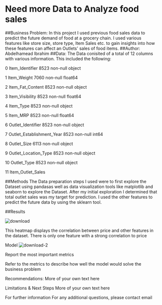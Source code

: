 # Need more Data to Analyze food sales 
##Business Problem: 
In this project I used previous food sales data to predict the future demand of food at a grocery chain. I used various features like store size, store type, Item Sales etc. to gain insights into how these features can affect an Outlets' sales of food items. 
##Author: Abdelhamead Ibrahim 
##Data:
The Data conisited of a total of 12 columns with various information. This included the following: 

0 Item_Identifier 8523 non-null object

1 Item_Weight 7060 non-null float64

2 Item_Fat_Content 8523 non-null object

3 Item_Visibility 8523 non-null float64

4 Item_Type 8523 non-null object

5 Item_MRP 8523 non-null float64

6 Outlet_Identifier 8523 non-null object

7 Outlet_Establishment_Year 8523 non-null int64

8 Outlet_Size 6113 non-null object

9 Outlet_Location_Type 8523 non-null object

10 Outlet_Type 8523 non-null object

11 Item_Outlet_Sales 

##Methods
The Data preparation steps I used were to first explore the Dataset using pandasas well as data visualization tools like matplotlib and seaborn to explore the Dataset. After my initial exploration I determined that total outlet sales was my target for prediction. I used the other features to predict the future data by using the sklearn tool. 



##Results




![download](https://user-images.githubusercontent.com/4527669/181692531-5906e4a0-961c-4351-8eb7-6470eb4033a7.png)


This heatmap displays the correlation between price and other features in the dataset. There is only one feature with a strong correlation to price


Model
![download-2](https://user-images.githubusercontent.com/4527669/181692823-6348513e-6d24-4d01-9bd3-c6ace0ab050b.png)


Report the most important metrics

Refer to the metrics to describe how well the model would solve the business problem

Recommendations:
More of your own text here

Limitations & Next Steps
More of your own text here

For further information
For any additional questions, please contact email
